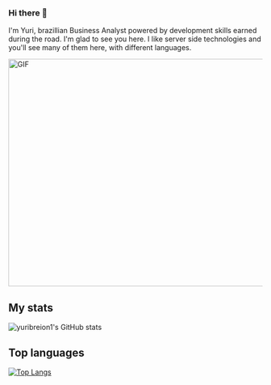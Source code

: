 ### Hi there 👋

I'm Yuri, brazillian Business Analyst powered by development skills earned during the road. I'm glad to see you here. I like server side technologies and you'll see many of them here, with different languages. 

<img align="center" height="450" width="600" alt="GIF" src="https://github.com/JayantGoel001/JayantGoel001/blob/master/GIF/code.gif">

## My stats

![yuribreion1's GitHub stats](https://github-readme-stats.vercel.app/api?username=yuribreion1&show_icons=true&theme=radical)

## Top languages

[![Top Langs](https://github-readme-stats.vercel.app/api/top-langs/?username=yuribreion1)](https://github.com/yuribreion1?tab=repositories)


<!--
**yuribreion1/yuribreion1** is a ✨ _special_ ✨ repository because its `README.md` (this file) appears on your GitHub profile.

Here are some ideas to get you started:

- 🔭 I’m currently working on ...
- 🌱 I’m currently learning ...
- 👯 I’m looking to collaborate on ...
- 🤔 I’m looking for help with ...
- 💬 Ask me about ...
- 📫 How to reach me: ...
- 😄 Pronouns: ...
- ⚡ Fun fact: ...
-->
